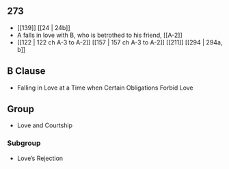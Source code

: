 ## 273
- [[139]] [[24 | 24b]] 
- A falls in love with B, who is betrothed to his friend, [[A-2]]
- [[122 | 122 ch A-3 to A-2]] [[157 | 157 ch A-3 to A-2]] [[211]] [[294 | 294a, b]] 

## B Clause
- Falling in Love at a Time when Certain Obligations Forbid Love

## Group
- Love and Courtship

### Subgroup
- Love’s Rejection

